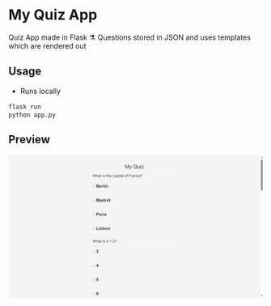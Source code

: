 
# My Quiz App

Quiz App made in Flask ⚗️ 
Questions stored in JSON and uses templates which are rendered out


## Usage

- Runs locally
  
```
flask run 
python app.py
```
## Preview

![Alt text](images/example.png)


